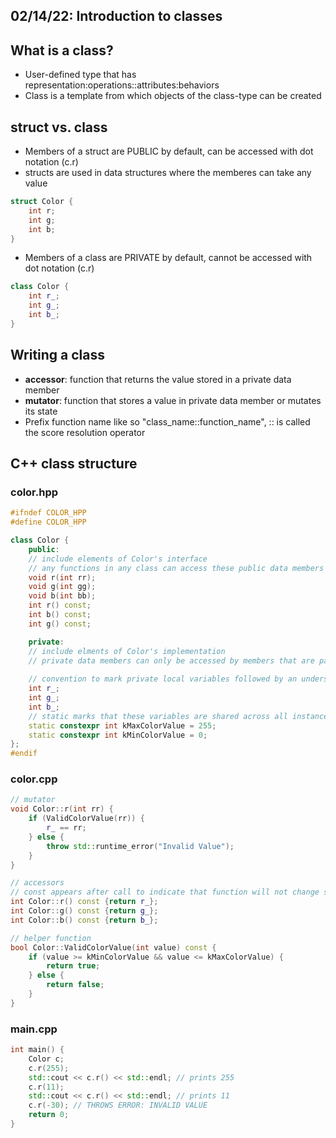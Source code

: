## 02/14/22: Introduction to classes

## What is a class?
- User-defined type that has representation:operations::attributes:behaviors 
- Class is a template from which objects of the class-type can be created 

## struct vs. class
- Members of a struct are PUBLIC by default, can be accessed with dot notation (c.r)
- structs are used in data structures where the memberes can take any value 
``` cpp
struct Color {
    int r;
    int g;
    int b;
}
```

- Members of a class are PRIVATE by default, cannot be accessed with dot notation (c.r)
``` cpp
class Color {
    int r_;
    int g_;
    int b_;
}
```

## Writing a class
- **accessor**: function that returns the value stored in a private data member
- **mutator**: function that stores a value in private data member or mutates its state
- Prefix function name like so "class_name::function_name", :: is called the score resolution operator

## C++ class structure
### color.hpp
``` cpp
#ifndef COLOR_HPP
#define COLOR_HPP

class Color {
    public:
    // include elements of Color's interface
    // any functions in any class can access these public data members 
    void r(int rr);
    void g(int gg);
    void b(int bb);
    int r() const;
    int b() const;
    int g() const;

    private:
    // include elments of Color's implementation
    // private data members can only be accessed by members that are part of that class
    
    // convention to mark private local variables followed by an underscore
    int r_;
    int g_;
    int b_;
    // static marks that these variables are shared across all instances of this class
    static constexpr int kMaxColorValue = 255;
    static constexpr int kMinColorValue = 0;
};
#endif
```
### color.cpp
``` cpp
// mutator
void Color::r(int rr) {
    if (ValidColorValue(rr)) {
        r_ == rr;
    } else {
        throw std::runtime_error("Invalid Value");
    }
}

// accessors
// const appears after call to indicate that function will not change state of object for which it is called 
int Color::r() const {return r_};
int Color::g() const {return g_};
int Color::b() const {return b_};

// helper function
bool Color::ValidColorValue(int value) const {
    if (value >= kMinColorValue && value <= kMaxColorValue) {
        return true;
    } else {
        return false;
    }
}
```

### main.cpp
``` cpp
int main() {
    Color c;
    c.r(255);
    std::cout << c.r() << std::endl; // prints 255
    c.r(11);
    std::cout << c.r() << std::endl; // prints 11
    c.r(-30); // THROWS ERROR: INVALID VALUE
    return 0;
}
```